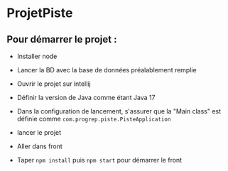 # ProjetPiste

## Pour démarrer le projet :
- Installer node
- Lancer la BD avec la base de données préalablement remplie

- Ouvrir le projet sur intellij
- Définir la version de Java comme étant Java 17
- Dans la configuration de lancement, s'assurer que la "Main class" est définie comme ```com.progrep.piste.PisteApplication```
- lancer le projet
- Aller dans front
- Taper ```npm install``` puis ```npm start``` pour démarrer le front

